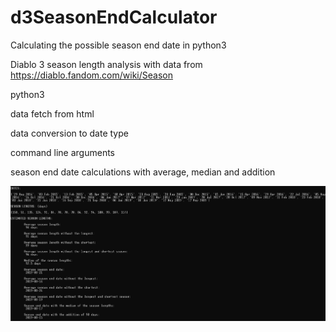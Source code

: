 # d3SeasonEndCalculator
Calculating the possible season end date in python3



Diablo 3 season length analysis with data from https://diablo.fandom.com/wiki/Season

python3

data fetch from html

data conversion to date type

command line arguments

season end date calculations with average, median and addition

![alt text](https://github.com/flaciGit/d3SeasonEndCalculator/blob/master/img/d3SeasonEndCalculator.png)
